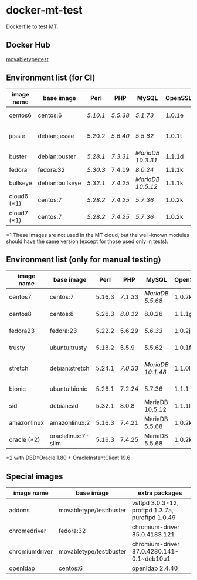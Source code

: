 # docker-mt-test
Dockerfile to test MT.

## Docker Hub

[movabletype/test](https://hub.docker.com/r/movabletype/test)

## Environment list (for CI)

|image name|base image|Perl|PHP|MySQL|OpenSSL|End of Life|
|-|-|-|-|-|-|-|
|centos6|centos:6|*5.10.1*|*5.5.38*|*5.1.73*|1.0.1e|2020-11|
|jessie|debian:jessie|5.20.2|*5.6.40*|*5.5.62*|1.0.1t|2020-06 (LTS)|
|buster|debian:buster|*5.28.1*|*7.3.31*|*MariaDB 10.3.31*|1.1.1d|2022-01|
|fedora|fedora:32|*5.30.3*|7.4.19|*8.0.24*|1.1.1k|-|
|bullseye|debian:bullseye|*5.32.1*|*7.4.25*|*MariaDB 10.5.12*|1.1.1k|-|
|cloud6 (\*1)|centos:7|*5.28.2*|*7.4.25*|*5.7.36*|1.0.2k|-|
|cloud7 (\*1)|centos:7|*5.28.2*|*7.4.25*|*5.7.36*|1.0.2k|-|

\*1 These images are not used in the MT cloud, but the well-known modules should have the same version (except for those used only in tests).

## Environment list (only for manual testing)

|image name|base image|Perl|PHP|MySQL|OpenSSL|End of Life|
|-|-|-|-|-|-|-|
|centos7|centos:7|5.16.3|*7.1.33*|*MariaDB 5.5.68*|1.0.2k|2024-06|
|centos8|centos:8|5.26.3|*8.0.12*|8.0.26|1.1.1g|2021-12|
|fedora23|fedora:23|5.22.2|5.6.29|*5.6.33*|1.0.2j|2016-12|
|trusty|ubuntu:trusty|5.18.2|5.5.9|5.5.62|1.0.1f|2019-04|
|stretch|debian:stretch|5.24.1|*7.0.33*|*MariaDB 10.1.48*|1.1.0l|2022-01 (LTS)|
|bionic|ubuntu:bionic|5.26.1|7.2.24|5.7.36|1.1.1|2023-04|
|sid|debian:sid|5.32.1|8.0.8|MariaDB 10.5.12|1.1.1l|-|
|amazonlinux|amazonlinux:2|5.16.3|7.4.21|MariaDB 5.5.68|1.0.2k|-|
|oracle (\*2)|oraclelinux:7-slim|5.16.3|7.4.25|MariaDB 5.5.68|1.0.2k|-|

\*2 with DBD::Oracle 1.80 + OracleInstantClient 19.6

## Special images

|image name|base image|extra packages|
|-|-|-|
|addons|movabletype/test:buster|vsftpd 3.0.3-12, proftpd 1.3.7a, pureftpd 1.0.49|
|chromedriver|fedora:32|chromium-driver 85.0.4183.121|
|chromiumdriver|movabletype/test:buster|chromium-driver 87.0.4280.141-0.1~deb10u1|
|openldap|centos:6|openldap 2.4.40|
